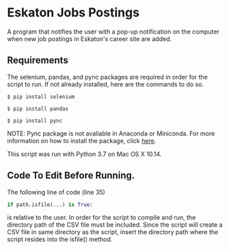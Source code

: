 # Eskaton Jobs Postings
A program that notifies the user with a pop-up notification on the computer when new job postings in Eskaton's career site are added.
## Requirements
The selenium, pandas, and pync packages are required in order for the script to run. If not already installed, here are the commands to do so.

```
$ pip install selenium
```
```
$ pip install pandas
```
```
$ pip install pync
```

NOTE: Pync package is not avaliable in Anaconda or Miniconda. For more information on how to install the package, click <a href="https://stackoverflow.com/questions/57326043/how-to-install-packages-in-conda-that-are-not-available-in-anaconda-conda4-7">here</a>. 

This script was run with Python 3.7 on Mac OS X 10.14.
## Code To Edit Before Running.
The following line of code (line 35)
```python
if path.isfile(...) is True:
```
is relative to the user. In order for the script to compile and run, the directory path of the CSV file must be included. Since the script will create a CSV file in same directory as the script, insert the directory path where the script resides into the isfile() method.
